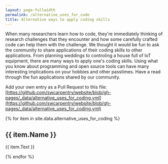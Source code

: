 ```yaml
---
layout: page-fullwidth
permalink: /alternative_uses_for_code
title: Alternative ways to apply coding skills
---
```


When many researchers learn how to code, they're immediately thinking of
research challenges that they encounter and how some carefully crafted code
can help them with the challenge. We thought it would be fun to ask the
community to share applications of their coding skills to other applications.
From planning weddings to controling a house full of IoT equipment, there are
many ways to apply one's coding skills. Using what you know about programming
and open source tools can have many interesting implications on your hobbies and
other passtimes. Have a read through the fun applications shared by our community.

Add your own entry as a Pull Request to this file: [https://github.com/swcarpentry/website/blob/gh-pages/_data/alternative_uses_for_coding.yml](https://github.com/swcarpentry/website/blob/gh-pages/_data/alternative_uses_for_coding.yml)

{% for item in site.data.alternative_uses_for_coding %}
## {{ item.Name }}

{{ item.Text }}

{% endfor %}
